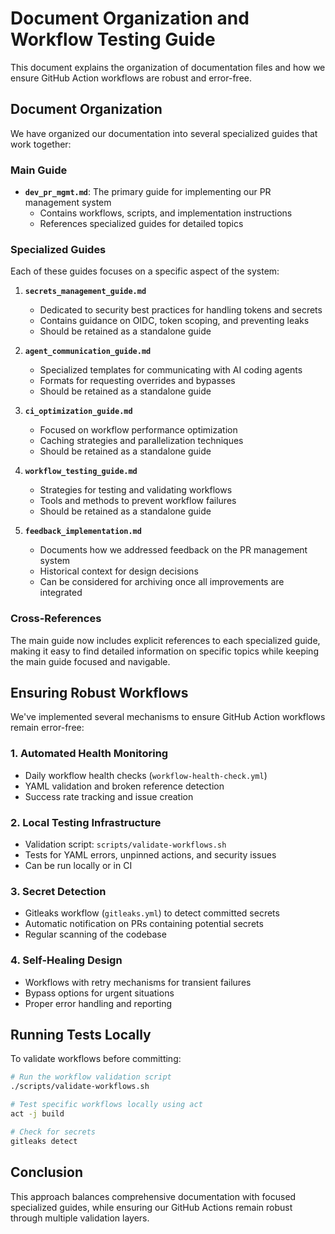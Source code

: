 # Document Organization and Workflow Testing Guide

This document explains the organization of documentation files and how we ensure GitHub Action workflows are robust and error-free.

## Document Organization

We have organized our documentation into several specialized guides that work together:

### Main Guide

- **`dev_pr_mgmt.md`**: The primary guide for implementing our PR management system
  - Contains workflows, scripts, and implementation instructions
  - References specialized guides for detailed topics

### Specialized Guides

Each of these guides focuses on a specific aspect of the system:

1. **`secrets_management_guide.md`**

   - Dedicated to security best practices for handling tokens and secrets
   - Contains guidance on OIDC, token scoping, and preventing leaks
   - Should be retained as a standalone guide

2. **`agent_communication_guide.md`**

   - Specialized templates for communicating with AI coding agents
   - Formats for requesting overrides and bypasses
   - Should be retained as a standalone guide

3. **`ci_optimization_guide.md`**

   - Focused on workflow performance optimization
   - Caching strategies and parallelization techniques
   - Should be retained as a standalone guide

4. **`workflow_testing_guide.md`**

   - Strategies for testing and validating workflows
   - Tools and methods to prevent workflow failures
   - Should be retained as a standalone guide

5. **`feedback_implementation.md`**
   - Documents how we addressed feedback on the PR management system
   - Historical context for design decisions
   - Can be considered for archiving once all improvements are integrated

### Cross-References

The main guide now includes explicit references to each specialized guide, making it easy to find detailed information on specific topics while keeping the main guide focused and navigable.

## Ensuring Robust Workflows

We've implemented several mechanisms to ensure GitHub Action workflows remain error-free:

### 1. Automated Health Monitoring

- Daily workflow health checks (`workflow-health-check.yml`)
- YAML validation and broken reference detection
- Success rate tracking and issue creation

### 2. Local Testing Infrastructure

- Validation script: `scripts/validate-workflows.sh`
- Tests for YAML errors, unpinned actions, and security issues
- Can be run locally or in CI

### 3. Secret Detection

- Gitleaks workflow (`gitleaks.yml`) to detect committed secrets
- Automatic notification on PRs containing potential secrets
- Regular scanning of the codebase

### 4. Self-Healing Design

- Workflows with retry mechanisms for transient failures
- Bypass options for urgent situations
- Proper error handling and reporting

## Running Tests Locally

To validate workflows before committing:

```bash
# Run the workflow validation script
./scripts/validate-workflows.sh

# Test specific workflows locally using act
act -j build

# Check for secrets
gitleaks detect
```

## Conclusion

This approach balances comprehensive documentation with focused specialized guides, while ensuring our GitHub Actions remain robust through multiple validation layers.
